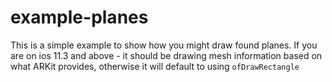#  example-planes

This is a simple example to show how you might draw found planes. If you are on ios 11.3 and above - it should be drawing mesh information based on what ARKit provides, otherwise it will default to using `ofDrawRectangle`
